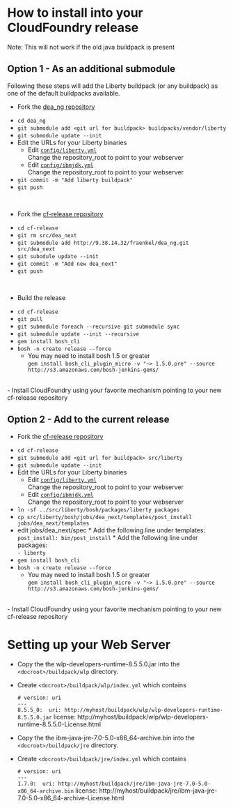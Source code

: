 # How to install into your CloudFoundry release
Note: This will not work if the old java buildpack is present

## Option 1 - As an additional submodule

Following these steps will add the Liberty buildpack (or any buildpack) as one of the default buildpacks available.

- Fork the [dea_ng repository](https://github.com/cloudfoundry/dea_ng)
 * `cd dea_ng`
 * `git submodule add <git url for buildpack> buildpacks/vendor/liberty`
 * `git submodule update --init`
 * Edit the URLs for your Liberty binaries
   * Edit [`config/liberty.yml`][liberty.yml]  
     Change the repository_root to point to your webserver
   * Edit [`config/ibmjdk.yml`][ibmjdk.yml]  
     Change the repository_root to point to your webserver
 * `git commit -m "Add liberty buildpack"`
 * `git push`

 <br/>

- Fork the [cf-release repository](https://github.com/cloudfoundry/cf-release)
 * `cd cf-release`
 * `git rm src/dea_next`
 * `git submodule add http://9.38.14.32/fraenkel/dea_ng.git src/dea_next`
 * `git subodule update --init`
 * `git commit -m "Add new dea_next"`
 * `git push`

 <br/>

- Build the release
 * `cd cf-release`
 * `git pull`
 * `git submodule foreach --recursive git submodule sync`
 * `git submodule update --init --recursive`
 * `gem install bosh_cli`
 * `bosh -n create release --force`
     * You may need to install bosh 1.5 or greater  
       `gem install bosh_cli_plugin_micro -v "~> 1.5.0.pre" --source http://s3.amazonaws.com/bosh-jenkins-gems/`

<br/>
- Install CloudFoundry using your favorite mechanism pointing to your new cf-release repository

## Option 2 - Add to the current release
- Fork the [cf-release repository](https://github.com/cloudfoundry/cf-release)
 * `cd cf-release`
 * `git submodule add <git url for buildpack> src/liberty`
 * `git submodule update --init`
 * Edit the URLs for your Liberty binaries
   * Edit [`config/liberty.yml`][liberty.yml]  
     Change the repository_root to point to your webserver
   * Edit [`config/ibmjdk.yml`][ibmjdk.yml]  
     Change the repository_root to point to your webserver
 * `ln -sf ../src/liberty/bosh/packages/liberty packages`
 * `cp src/liberty/bosh/jobs/dea_next/templates/post_install jobs/dea_next/templates`
 * edit jobs/dea_next/spec
		* Add the following line under templates:  
	  	  `post_install: bin/post_install`
	  	* Add the following line under packages:  
	  	  `- liberty`
 * `gem install bosh_cli`
 * `bosh -n create release --force`
     * You may need to install bosh 1.5 or greater  
	   `gem install bosh_cli_plugin_micro -v "~> 1.5.0.pre" --source http://s3.amazonaws.com/bosh-jenkins-gems/`

<br/>
- Install CloudFoundry using your favorite mechanism pointing to your new cf-release repository


# Setting up your Web Server
- Copy the the wlp-developers-runtime-8.5.5.0.jar into the `<docroot>/buildpack/wlp` directory.
- Create `<docroot>/buildpack/wlp/index.yml` which contains  
	
	`# version: uri`  
	`---`  
	`8.5.5_0: 
	    uri: http://myhost/buildpack/wlp/wlp-developers-runtime-8.5.5.0.jar` 
	    license: http://myhost/buildpack/wlp/wlp-developers-runtime-8.5.5.0-License.html 
	
- Copy the the ibm-java-jre-7.0-5.0-x86_64-archive.bin into the `<docroot>/buildpack/jre` directory.
- Create `<docroot>/buildpack/jre/index.yml` which contains  
	
	`# version: uri`  
	`---`  
	`1.7.0: 
	    uri: http://myhost/buildpack/jre/ibm-java-jre-7.0-5.0-x86_64-archive.bin`
	    license: http://myhost/buildpack/jre/ibm-java-jre-7.0-5.0-x86_64-archive-License.html  
	

[liberty.yml]: ../config/liberty.yml
[ibmjdk.yml]: ../config/ibmjdk.yml
